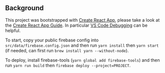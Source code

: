 ## Background
This project was bootstrapped with [Create React App](https://github.com/facebookincubator/create-react-app), please take a look at the [Create React App Guide](https://github.com/facebookincubator/create-react-app/blob/master/packages/react-scripts/template/README.md). In particular [VS Code Debugging](https://github.com/facebook/create-react-app/blob/master/packages/react-scripts/template/README.md#visual-studio-code) can be helpful.

To start, copy your public firebase config into `src/data/firebase.config.json` and then run `yarn install` then `yarn start` (if needed, can first run `brew install yarn --without-node`).

To deploy, install firebase-tools (`yarn global add firebase-tools`) and then run `yarn run build` then `firebase deploy --project=PROJECT`.